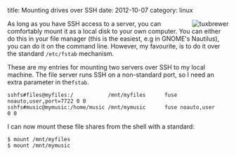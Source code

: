 title: Mounting drives over SSH
date:    2012-10-07
category: linux

<img src="http://tuxbrewr.fedorapeople.org/tuxbrewer.png"
alt="tuxbrewer"
style="float: right;"
/>

As long as you have SSH access to a server, you can comfortably mount
it as a local disk to your own computer. You can either do this in
your file manager (this is the easiest, e.g in GNOME's Nautilus), you
can do it on the command line. However, my favourite, is to do it over
the standard ```/etc/fstab``` mechanism.


These are my entries for mounting two servers over SSH to my
local machine. The file server runs SSH on a non-standard
port, so I need an extra parameter in the```fstab```.


    sshfs#files@myfiles:/           /mnt/myfiles      fuse noauto,user,port=7722 0 0
    sshfs#music@mymusic:/home/music /mnt/mymusic      fuse noauto,user           0 0


I can now mount these file shares from the shell with a standard:

    $ mount /mnt/myfiles
    $ mount /mnt/mymusic


